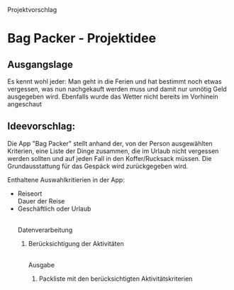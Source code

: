 <!DOCTYPE html>
<html lang="de">
    <head>
        <meta charset="utf-8">
        <titel>Projektvorschlag</titel>
        <link rel="stylesheet" href="{{ url_for('static', filename='main.css') }}">
    </head>
    <body>
        <h1>Bag Packer - Projektidee</h1>
        
<h2>Ausgangslage</h2>
        <p>Es kennt wohl jeder: Man geht in die Ferien und hat bestimmt noch etwas vergessen, was nun nachgekauft werden muss und damit nur unnötig Geld ausgegeben wird. Ebenfalls wurde das Wetter nicht bereits im Vorhinein angeschaut</p>


<h2>Ideevorschlag: </h2>
        <p> Die App "Bag Packer" stellt anhand der, von der Person ausgewählten Kriterien, eine Liste der Dinge zusammen, die im Urlaub nicht vergessen werden sollten und auf jeden Fall in den Koffer/Rucksack müssen. Die Grundausstattung für das Gespäck wird zurückgegeben wird.</p>

<p>Enthaltene Auswahlkritierien in der App: </p>
    	<ul>
            <li>Reiseort</li
    	    <li>Dauer der Reise</li>   
    	    <li>Geschäftlich oder Urlaub</li> 
    <br>
    	<p>Datenverarbeitung</p>
    	<ol>
            <li>Berücksichtigung der Aktivitäten</li>
    <br>
    	<p>Ausgabe</p> 
    	<ol>
    		<li>Packliste mit den berücksichtigten Aktivitätskriterien</ol>
</ol>    
    </body>
</html>
